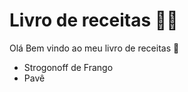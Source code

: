 # Livro de receitas :man_cook:
Olá Bem vindo ao meu livro de receitas :wave:
 - Strogonoff de Frango
 - Pavê